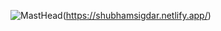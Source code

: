 ![MastHead](https://user-images.githubusercontent.com/102561192/167920875-a69ab784-d861-4095-b07e-481a36808a73.JPG)(https://shubhamsigdar.netlify.app/)


